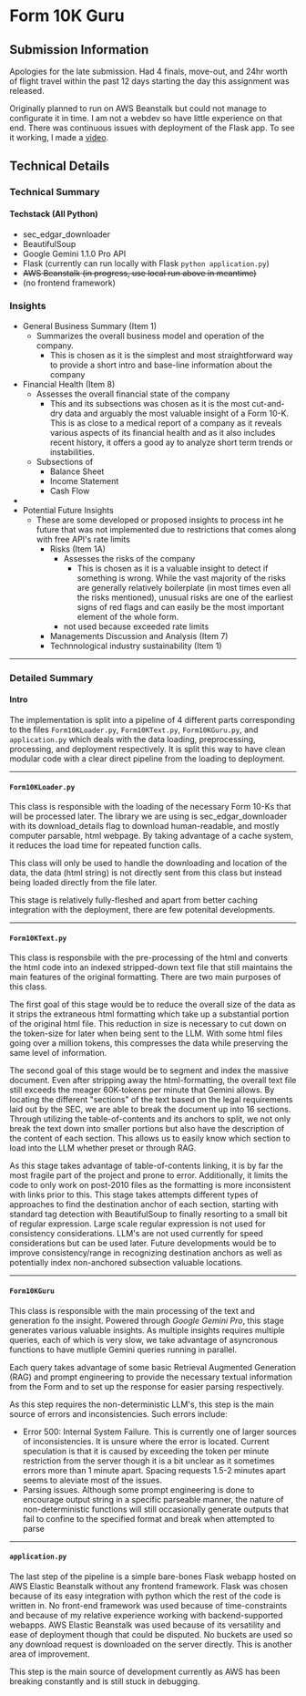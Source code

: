 # Form 10K Guru

## Submission Information
Apologies for the late submission. Had 4 finals, move-out, and 24hr worth of flight travel within the past 12 days starting the day this assignment was released.

Originally planned to run on AWS Beanstalk but could not manage to configurate it in time. I am not a webdev so have little experience on that end.  There was continuous issues with deployment of the Flask app. To see it working, I made a [video](https://drive.google.com/file/d/1QyPPKGQIIrUCC4gCDNBddxX6NA67gvJK/view?usp=sharing).


## Technical Details

### Technical Summary
#### Techstack (All Python)
- sec_edgar_downloader
- BeautifulSoup
- Google Gemini 1.1.0 Pro API
- Flask (currently can run locally with Flask `python application.py`)
- ~~AWS Beanstalk (in progress, use local run above in meantime)~~ 
- (no frontend framework)

### Insights
- General Business Summary (Item 1)
    - Summarizes the overall business model and operation of the company. 
        - This is chosen as it is the simplest and most straightforward way to provide a short intro and base-line information about the company
- Financial Health (Item 8)
    - Assesses the overall financial state of the company
        - This and its subsections was chosen as it is the most cut-and-dry data and arguably the most valuable insight of a Form 10-K. This is as close to a medical report of a company as it reveals various aspects of its financial health and as it also includes recent history, it offers a good ay to analyze short term trends or instabilities.
    - Subsections of
        - Balance Sheet
        - Income Statement
        - Cash Flow
-
- Potential Future Insights
    - These are some developed or proposed insights to process int he future that was not implemented due to restrictions that comes along with free API's rate limits
        -  Risks (Item 1A)
            - Assesses the risks of the company
                - This is chosen as it is a valuable insight to detect if something is wrong. While the vast majority of the risks  are generally relatively boilerplate (in most times even all the risks mentioned), unusual risks are one of the earliest signs of red flags and can easily be the most important element of the whole form.
            - not used because exceeded rate limits
        - Managements Discussion and Analysis (Item 7)
        - Technnological industry sustainability (Item 1)

---

### Detailed Summary

#### Intro
The implementation is split into a pipeline of 4 different parts corresponding to the files `Form10KLoader.py`, `Form10KText.py`, `Form10KGuru.py`, and `application.py` which deals with the data loading, preprocessing, processing, and deployment respectively. It is split this way to have clean modular code with a clear direct pipeline from the loading to deployment. 

---
#### `Form10KLoader.py`
This class is responsible with the loading of the necessary Form 10-Ks that will be processed later. The library we are using is sec_edgar_downloader with its download_details flag to download human-readable, and mostly computer parsable, html webpage. By taking advantage of a cache system, it reduces the load time for repeated function calls. 

This class will only be used to handle the downloading and location of the data, the data (html string) is not directly sent from this class but instead being loaded directly from the file later.

This stage is relatively fully-fleshed and apart from better caching integration with the deployment, there are few potenital developments.

---

#### `Form10KText.py`
This class is responsbile with the pre-processing of the html and converts the html code into an indexed stripped-down text file that still maintains the main features of the original formatting. There are two main purposes of this class. 

The first goal of this stage would be to reduce the overall size of the data as it strips the extraneous html formatting which take up a substantial portion of the original html file. This reduction in size is necessary to cut down on the token-size for later when being sent to the LLM. With some html files going over a million tokens, this compresses the data while preserving the same level of information. 

The second goal of this stage would be to segment and index the massive document. Even after stripping away the html-formatting, the overall text file still exceeds the meager 60K-tokens per minute that Gemini allows. By locating the different "sections" of the text based on the legal requirements laid out by the SEC, we are able to break the document up into 16 sections. Through utilizing the table-of-contents and its anchors to split, we not only break the text down into smaller portions but also have the description of the content of each section. This allows us to easily know which section to load into the LLM whether preset or through RAG.

As this stage takes advantage of table-of-contents linking, it is by far the most fragile part of the project and prone to error. Additionally, it limits the code to only work on post-2010 files as the formatting is more inconsistent with links prior to this. This stage takes attempts different types of approaches to find the destination anchor of each section, starting with standard tag detection with BeautifulSoup to finally resorting to a small bit of regular expression. Large scale regular expression is not used for consistency considerations. LLM's are not used currently for speed considerations but can be used later. Future developments would be to improve consistency/range in recognizing destination anchors as well as potentially index non-anchored subsection valuable locations.

---

#### `Form10KGuru`
This class is responsible with the main processing of the text and generation fo the insight. Powered through *Google Gemini Pro*, this stage generates various valuable insights. As multiple insights requires multiple queries, each of which is very slow, we take advantage of asyncronous functions to have mutliple Gemini queries running in parallel. 

Each query takes advantage of some basic Retrieval Augmented Generation (RAG) and prompt engineering to provide the necessary textual information from the Form and to set up the response for easier parsing respectively. 

As this step requires the non-deterministic LLM's, this step is the main source of errors and inconsistencies. 
Such errors include:
-  Error 500: Internal System Failure. This is currently one of larger sources of inconsistencies. It is unsure where the error is located. Current speculation is that it is caused by exceeding the token per minute restriction from the server though it is a bit unclear as it sometimes errors more than 1 minute apart. Spacing requests 1.5-2 minutes apart seems to aleviate most of the issues.
- Parsing issues. Although some prompt engineering is done to encourage output string in a specific parseable manner, the nature of non-deterministic functions will still occasionally generate outputs that fail to confine to the specified format and break when attempted to parse

--- 

#### `application.py`
The last step of the pipeline is a simple bare-bones Flask webapp hosted on AWS Elastic Beanstalk without any frontend framework. Flask was chosen because of its easy integration with python which the rest of the code is written in. No front-end framework was used because of time-constraints and because of my relative experience working with backend-supported webapps. AWS Elastic Beanstalk was used because of its versatility and ease of deployment though that could be disputed. No buckets are used so any download request is downloaded on the server directly. This is another area of improvement.

This step is the main source of development currently as AWS has been breaking constantly and is still stuck in debugging.